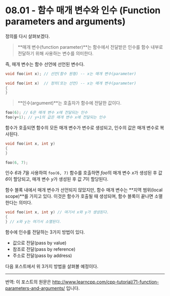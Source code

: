 # 08.01 - 함수 매개 변수와 인수 (Function parameters and arguments)

정의를 다시 살펴보겠다.

> **매개 변수(function parameter)**는 함수에서 전달받은 인수를 함수 내부로 전달하기 위해 사용하는 변수를 의미한다.

즉, 매개 변수는 함수 선언에 선언된 변수다.

```cpp
void foo(int x); // 선언(함수 원형) -- x는 매개 변수(parameter)
 
void foo(int x)  // 정의(또는 선언) -- x는 매개 변수(parameter) 
{
}
```

> **인수(argument)**는 호출자가 함수에 전달한 값이다.

```cpp
foo(6); // 6은 매개 변수 x에 전달되는 인수
foo(y+1); // y+1의 값은 매개 변수 x에 전달되는 인수
```

함수가 호출되면 함수의 모든 매개 변수가 변수로 생성되고, 인수의 값은 매개 변수로 복사된다.

```cpp
void foo(int x, int y)
{
}
 
foo(6, 7);
```

인수 *6*과 *7*을 사용하여 `foo(6, 7)` 함수를 호출하면 *foo*의 매개 변수 *x*가 생성된 후 값 *6*이 할당되고, 매개 변수 *y*가 생성된 후 값 *7*이 할당된다.

함수 블록 내에서 매개 변수가 선언되지 않았지만, 함수 매개 변수는 **지역 범위(local scope)**를 가지고 있다. 이것은 함수가 호출될 때 생성되며, 함수 블록이 끝나면 소멸한다는 의미다.

```cpp
void foo(int x, int y) // 여기서 x와 y가 생성된다.
{
} // x와 y는 여기서 소멸된다.
```

함수에 인수를 전달하는 3가지 방법이 있다.

- 값으로 전달(pass by value)
- 참조로 전달(pass by reference)
- 주소로 전달(pass by address)

다음 포스트에서 위 3가지 방법을 살펴볼 예정이다.

---

번역: 이 포스트의 원문은 http://www.learncpp.com/cpp-tutorial/71-function-parameters-and-arguments/ 입니다.
